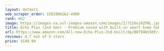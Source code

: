```yaml
---
layout: default 
﻿web_scraper_order: 1582906262-4980
rank: #62
image: https://images-na.ssl-images-amazon.com/images/I/71I6oj6ZFBL.jpg
title: Echo Plus (2nd Gen) - Premium sound with built-in smart home hub - Charcoal
url: https://www.amazon.com/All-new-Echo-Plus-2nd-built/dp/B0794W1SKP/ref=zg_mw_amazon-devices_62?_encoding=UTF8&psc=1&refRID=6VMZG7Z8NQN54MF293SQ
reviews: 4.7 out of 5 stars
price: $149.99 
---
```

